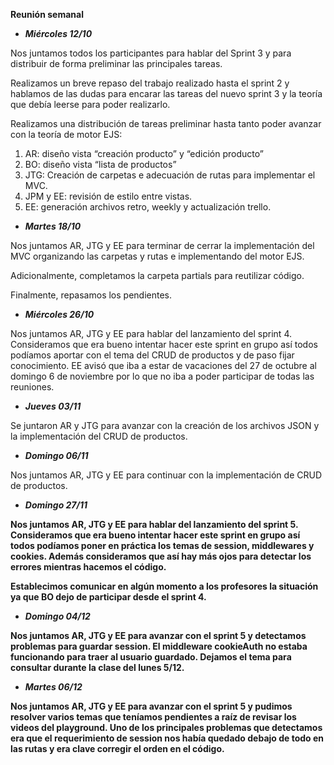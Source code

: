 ﻿**Reunión semanal**

- ***Miércoles 12/10***

Nos juntamos todos los participantes para hablar del Sprint 3 y para distribuir de forma preliminar las principales tareas.

Realizamos un breve repaso del trabajo realizado hasta el sprint 2 y hablamos de las dudas para encarar las tareas del nuevo sprint 3 y la teoría que debía leerse para poder realizarlo.

Realizamos una distribución de tareas preliminar hasta tanto poder avanzar con la teoría de motor EJS:

1. AR: diseño vista “creación producto” y “edición producto”
1. BO: diseño vista “lista de productos”
1. JTG: Creación de carpetas e adecuación de rutas para implementar el MVC.
1. JPM y EE: revisión de estilo entre vistas.
1. EE: generación archivos retro, weekly y actualización trello.

- ***Martes 18/10*** 

Nos juntamos  AR, JTG y EE para terminar de cerrar la implementación del MVC organizando las carpetas y rutas e implementando del motor EJS. 

Adicionalmente, completamos la carpeta partials para reutilizar código.

Finalmente, repasamos los pendientes.

- ***Miércoles 26/10***

Nos juntamos AR, JTG y EE para hablar del lanzamiento del sprint 4.
Consideramos que era bueno intentar hacer este sprint en grupo así todos podíamos aportar con el tema del CRUD de productos y de paso fijar conocimiento.
EE avisó que iba a estar de vacaciones del 27 de octubre al domingo 6 de noviembre por lo que no iba a poder participar de todas las reuniones. 

- ***Jueves 03/11***

Se juntaron AR y JTG para avanzar con la creación de los archivos JSON y la implementación del CRUD de productos.

- ***Domingo 06/11***

Nos juntamos AR, JTG y EE para continuar con la implementación de CRUD de productos.

- ***Domingo 27/11***

**Nos juntamos AR, JTG y EE para hablar del lanzamiento del sprint 5.
Consideramos que era bueno intentar hacer este sprint en grupo así todos podíamos poner en práctica los temas de session,  middlewares y cookies. Además consideramos que así hay más ojos para detectar los errores mientras hacemos el código.**

**Establecimos comunicar en algún momento a los profesores la situación ya que BO dejo de participar desde el sprint 4.**

- ***Domingo 04/12***

**Nos juntamos AR, JTG y EE para avanzar con el sprint 5 y detectamos problemas para guardar session.  El middleware cookieAuth no estaba funcionando para traer al usuario guardado. Dejamos el tema para consultar durante la clase del lunes 5/12.**

- ***Martes 06/12***

**Nos juntamos AR, JTG y EE para avanzar con el sprint 5 y pudimos resolver varios temas que teníamos pendientes a raíz de revisar los videos del playground. Uno de los principales problemas que detectamos era que el requerimiento de session nos había quedado debajo de todo en las rutas y era clave corregir el orden en el código.**


